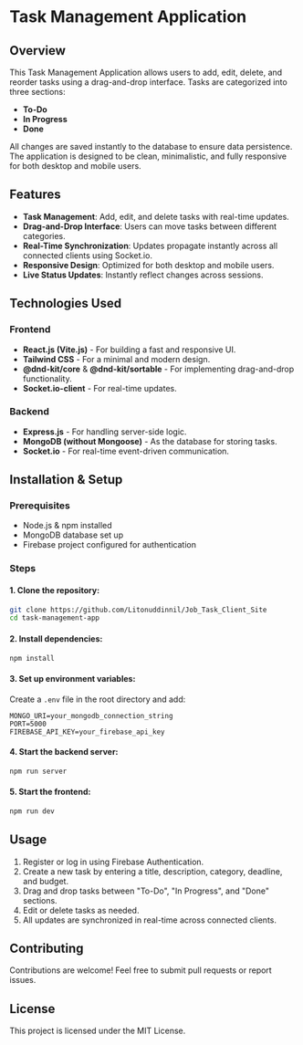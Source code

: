  # Task Management Application

## Overview
This Task Management Application allows users to add, edit, delete, and reorder tasks using a drag-and-drop interface. Tasks are categorized into three sections:
- **To-Do**
- **In Progress**
- **Done**

All changes are saved instantly to the database to ensure data persistence. The application is designed to be clean, minimalistic, and fully responsive for both desktop and mobile users.

## Features
- **Task Management**: Add, edit, and delete tasks with real-time updates.
- **Drag-and-Drop Interface**: Users can move tasks between different categories.
- **Real-Time Synchronization**: Updates propagate instantly across all connected clients using Socket.io.
- **Responsive Design**: Optimized for both desktop and mobile users.
- **Live Status Updates**: Instantly reflect changes across sessions.

## Technologies Used
### Frontend
- **React.js (Vite.js)** - For building a fast and responsive UI.
- **Tailwind CSS** - For a minimal and modern design.
- **@dnd-kit/core** & **@dnd-kit/sortable** - For implementing drag-and-drop functionality.
- **Socket.io-client** - For real-time updates.

### Backend
- **Express.js** - For handling server-side logic.
- **MongoDB (without Mongoose)** - As the database for storing tasks.
- **Socket.io** - For real-time event-driven communication.

## Installation & Setup
### Prerequisites
- Node.js & npm installed
- MongoDB database set up
- Firebase project configured for authentication

### Steps
#### 1. Clone the repository:
```sh
git clone https://github.com/Litonuddinnil/Job_Task_Client_Site
cd task-management-app
```
#### 2. Install dependencies:
```sh
npm install
```
#### 3. Set up environment variables:
Create a `.env` file in the root directory and add:
```env
MONGO_URI=your_mongodb_connection_string
PORT=5000
FIREBASE_API_KEY=your_firebase_api_key
```
#### 4. Start the backend server:
```sh
npm run server
```
#### 5. Start the frontend:
```sh
npm run dev
```

## Usage
1. Register or log in using Firebase Authentication.
2. Create a new task by entering a title, description, category, deadline, and budget.
3. Drag and drop tasks between "To-Do", "In Progress", and "Done" sections.
4. Edit or delete tasks as needed.
5. All updates are synchronized in real-time across connected clients.

## Contributing
Contributions are welcome! Feel free to submit pull requests or report issues.

## License
This project is licensed under the MIT License.


